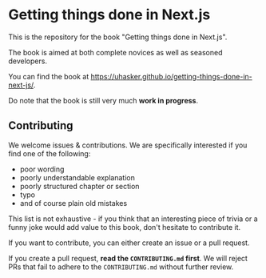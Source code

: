 # Getting things done in Next.js

This is the repository for the book "Getting things done in Next.js".

The book is aimed at both complete novices as well as seasoned developers.

You can find the book at https://uhasker.github.io/getting-things-done-in-next-js/.

Do note that the book is still very much **work in progress**.

## Contributing

We welcome issues & contributions. We are specifically interested if you find one of the following:

- poor wording
- poorly understandable explanation
- poorly structured chapter or section
- typo
- and of course plain old mistakes

This list is not exhaustive - if you think that an interesting piece of trivia or a funny joke would add value to this book, don't hesitate to contribute it.

If you want to contribute, you can either create an issue or a pull request.

If you create a pull request, **read the `CONTRIBUTING.md` first**. We will reject PRs that fail to adhere to the `CONTRIBUTING.md` without further review.
